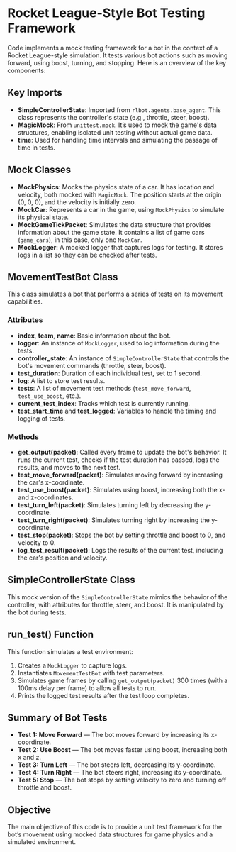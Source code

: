 # Rocket League-Style Bot Testing Framework

Code implements a mock testing framework for a bot in the context of a Rocket League-style simulation. It tests various bot actions such as moving forward, using boost, turning, and stopping. Here is an overview of the key components:

## Key Imports

- **SimpleControllerState**: Imported from `rlbot.agents.base_agent`. This class represents the controller's state (e.g., throttle, steer, boost).
- **MagicMock**: From `unittest.mock`. It’s used to mock the game's data structures, enabling isolated unit testing without actual game data.
- **time**: Used for handling time intervals and simulating the passage of time in tests.

## Mock Classes

- **MockPhysics**: Mocks the physics state of a car. It has location and velocity, both mocked with `MagicMock`. The position starts at the origin (0, 0, 0), and the velocity is initially zero.
- **MockCar**: Represents a car in the game, using `MockPhysics` to simulate its physical state.
- **MockGameTickPacket**: Simulates the data structure that provides information about the game state. It contains a list of game cars (`game_cars`), in this case, only one `MockCar`.
- **MockLogger**: A mocked logger that captures logs for testing. It stores logs in a list so they can be checked after tests.

## MovementTestBot Class

This class simulates a bot that performs a series of tests on its movement capabilities.

### Attributes

- **index**, **team**, **name**: Basic information about the bot.
- **logger**: An instance of `MockLogger`, used to log information during the tests.
- **controller_state**: An instance of `SimpleControllerState` that controls the bot's movement commands (throttle, steer, boost).
- **test_duration**: Duration of each individual test, set to 1 second.
- **log**: A list to store test results.
- **tests**: A list of movement test methods (`test_move_forward`, `test_use_boost`, etc.).
- **current_test_index**: Tracks which test is currently running.
- **test_start_time** and **test_logged**: Variables to handle the timing and logging of tests.

### Methods

- **get_output(packet)**: Called every frame to update the bot's behavior. It runs the current test, checks if the test duration has passed, logs the results, and moves to the next test.
- **test_move_forward(packet)**: Simulates moving forward by increasing the car's x-coordinate.
- **test_use_boost(packet)**: Simulates using boost, increasing both the x- and z-coordinates.
- **test_turn_left(packet)**: Simulates turning left by decreasing the y-coordinate.
- **test_turn_right(packet)**: Simulates turning right by increasing the y-coordinate.
- **test_stop(packet)**: Stops the bot by setting throttle and boost to 0, and velocity to 0.
- **log_test_result(packet)**: Logs the results of the current test, including the car's position and velocity.

## SimpleControllerState Class

This mock version of the `SimpleControllerState` mimics the behavior of the controller, with attributes for throttle, steer, and boost. It is manipulated by the bot during tests.

## run_test() Function

This function simulates a test environment:

1. Creates a `MockLogger` to capture logs.
2. Instantiates `MovementTestBot` with test parameters.
3. Simulates game frames by calling `get_output(packet)` 300 times (with a 100ms delay per frame) to allow all tests to run.
4. Prints the logged test results after the test loop completes.

## Summary of Bot Tests

- **Test 1: Move Forward** — The bot moves forward by increasing its x-coordinate.
- **Test 2: Use Boost** — The bot moves faster using boost, increasing both x and z.
- **Test 3: Turn Left** — The bot steers left, decreasing its y-coordinate.
- **Test 4: Turn Right** — The bot steers right, increasing its y-coordinate.
- **Test 5: Stop** — The bot stops by setting velocity to zero and turning off throttle and boost.

## Objective

The main objective of this code is to provide a unit test framework for the bot’s movement using mocked data structures for game physics and a simulated environment.
